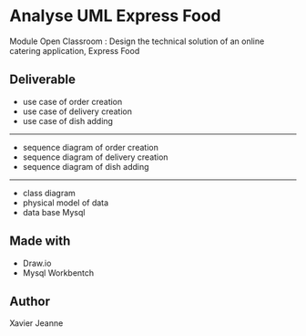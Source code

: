<h1>Analyse UML Express Food</h1>
<p>Module Open Classroom : Design the technical solution of an online catering application, Express Food</p>

<h2>Deliverable</h2>
<ul>
  <li>use case of order creation</li>
  <li>use case of delivery creation</li>
  <li>use case of dish adding</li>
</ul>
<hr>
<ul>
  <li>sequence diagram of order creation</li>
  <li>sequence diagram of delivery creation</li>
  <li>sequence diagram of dish adding</li>
</ul>
<hr>
<ul>
  <li>class diagram</li>
  <li>physical model of data</li>
  <li>data base Mysql</li>
</ul>

<h2>Made with</h2>
<ul>
  <li>Draw.io</li>
  <li>Mysql Workbentch</li>
</ul>

<h2>Author</h2>
<p>Xavier Jeanne</p>
